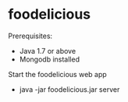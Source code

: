 foodelicious
============

Prerequisites:
- Java 1.7 or above
- Mongodb installed

Start the foodelicious web app
- java -jar foodelicious.jar server


